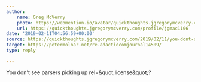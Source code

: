 ```yaml
---
author:
    name: Greg McVerry
    photo: https://webmention.io/avatar/quickthoughts.jgregorymcverry.com/b27ef57bb70faa55fb963a3ef07b03e7d750cb4db99a2e523e72db8507770618.jpg
    url: https://quickthoughts.jgregorymcverry.com/profile/jgmac1106
date: '2019-02-11T04:56:59+00:00'
source: https://quickthoughts.jgregorymcverry.com/2019/02/11/you-dont-see-parsers-picking-up-relquotlicensequot
target: https://petermolnar.net/re-adactiocomjournal14509/
type: reply

---
```


You don't see parsers picking up rel=&amp;quot;license&amp;quot;?